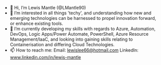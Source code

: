 - 👋 Hi, I’m Lewis Mantle (@LMantle90)
- 👀 I’m interested in all things 'techy', and understanding how new and emerging technologies can be harnessed to propel innovation forward, or enhance existing tools.
- 🌱 I’m currently developing my skills with regards to Azure, Automation, DevOps, Logic Apps/Power Automate, PowerShell, Azure Resource Management/IaaC, and looking into gaining skills relating to Containerisation and differing Cloud Technologies.
- 📫 How to reach me: Email: lewislee66@hotmail.com   LinkedIn: www.linkedin.com/in/lewis-mantle

<!---
LMantle90/LMantle90 is a ✨ special ✨ repository because its `README.md` (this file) appears on your GitHub profile.
You can click the Preview link to take a look at your changes.
--->
